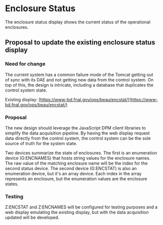 # Enclosure Status

The enclosure status display shows the current status of the operational enclosures.

## Proposal to update the existing enclosure status display

### Need for change

The current system has a common failure mode of the Tomcat getting out of sync with its DAE and not getting new data from the control system. On top of this, the design is intricate, including a database that duplicates the control system state.

Existing display: [https://www-bd.fnal.gov/ops/beau/encstat/](https://www-bd.fnal.gov/ops/beau/encstat/)

### Proposal

The new design should leverage the JavaScript DPM client libraries to simplify the data acquisition pipeline. By having the web display request data directly from the control system, the control system can be the sole source of truth for the system state.

Two devices summarize the state of enclosures. The first is an enumeration device (G:ENCNAMES) that hosts string values for the enclosure names. The raw value of the matching enclosure name will be the index for the second status device. The second device (G:ENCSTAT) is also an enumeration device, but it's an array device. Each index in the array represents an enclosure, but the enumeration values are the enclosure states.

### Testing

Z:ENCSTAT and Z:ENCNAMES will be configured for testing purposes and a web display emulating the existing display, but with the data acquisition updated will be developed.